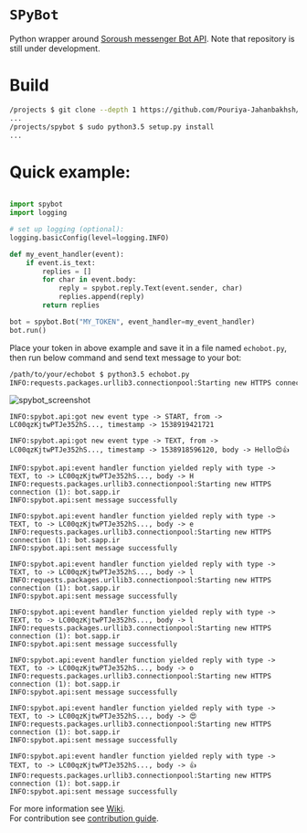 # `SPyBot`
Python wrapper around [Soroush messenger Bot API](https://soroush-app.ir/developer.html). Note that repository is still under development.  


# Build
```sh
/projects $ git clone --depth 1 https://github.com/Pouriya-Jahanbakhsh/spybot && cd spybot
...
/projects/spybot $ sudo python3.5 setup.py install
...
```

# Quick example:
```python

import spybot
import logging

# set up logging (optional):
logging.basicConfig(level=logging.INFO)

def my_event_handler(event):
    if event.is_text:
        replies = []
        for char in event.body:
            reply = spybot.reply.Text(event.sender, char)
            replies.append(reply)
        return replies

bot = spybot.Bot("MY_TOKEN", event_handler=my_event_handler)
bot.run()
```
Place your token in above example and save it in a file named `echobot.py`, then run below command and send text message to your bot:  
```sh
/path/to/your/echobot $ python3.5 echobot.py
INFO:requests.packages.urllib3.connectionpool:Starting new HTTPS connection (1): bot.sapp.ir
```

![spybot_screenshot](https://user-images.githubusercontent.com/20663776/46582566-80a3d500-ca38-11e8-9ab8-3f20df22de3d.jpg)

```
INFO:spybot.api:got new event type -> START, from -> LC00qzKjtwPTJe352hS..., timestamp -> 1538919421721

INFO:spybot.api:got new event type -> TEXT, from -> LC00qzKjtwPTJe352hS..., timestamp -> 1538918596120, body -> Hello😍👍

INFO:spybot.api:event handler function yielded reply with type -> TEXT, to -> LC00qzKjtwPTJe352hS..., body -> H
INFO:requests.packages.urllib3.connectionpool:Starting new HTTPS connection (1): bot.sapp.ir
INFO:spybot.api:sent message successfully

INFO:spybot.api:event handler function yielded reply with type -> TEXT, to -> LC00qzKjtwPTJe352hS..., body -> e
INFO:requests.packages.urllib3.connectionpool:Starting new HTTPS connection (1): bot.sapp.ir
INFO:spybot.api:sent message successfully

INFO:spybot.api:event handler function yielded reply with type -> TEXT, to -> LC00qzKjtwPTJe352hS..., body -> l
INFO:requests.packages.urllib3.connectionpool:Starting new HTTPS connection (1): bot.sapp.ir
INFO:spybot.api:sent message successfully

INFO:spybot.api:event handler function yielded reply with type -> TEXT, to -> LC00qzKjtwPTJe352hS..., body -> l
INFO:requests.packages.urllib3.connectionpool:Starting new HTTPS connection (1): bot.sapp.ir
INFO:spybot.api:sent message successfully

INFO:spybot.api:event handler function yielded reply with type -> TEXT, to -> LC00qzKjtwPTJe352hS..., body -> o
INFO:requests.packages.urllib3.connectionpool:Starting new HTTPS connection (1): bot.sapp.ir
INFO:spybot.api:sent message successfully

INFO:spybot.api:event handler function yielded reply with type -> TEXT, to -> LC00qzKjtwPTJe352hS..., body -> 😍
INFO:requests.packages.urllib3.connectionpool:Starting new HTTPS connection (1): bot.sapp.ir
INFO:spybot.api:sent message successfully

INFO:spybot.api:event handler function yielded reply with type -> TEXT, to -> LC00qzKjtwPTJe352hS..., body -> 👍
INFO:requests.packages.urllib3.connectionpool:Starting new HTTPS connection (1): bot.sapp.ir
INFO:spybot.api:sent message successfully

```

For more information see [Wiki](https://github.com/Pouriya-Jahanbakhsh/spybot/wiki).  
For contribution see [contribution guide](https://github.com/Pouriya-Jahanbakhsh/spybot/blob/master/CONTRIBUTING.md).
